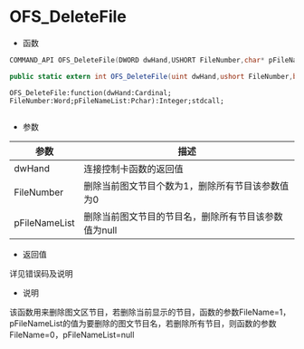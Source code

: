# OFS_DeleteFile

- 函数

```C++
COMMAND_API OFS_DeleteFile(DWORD dwHand,USHORT FileNumber,char* pFileNameList);	
```

```C#
public static extern int OFS_DeleteFile(uint dwHand,ushort FileNumber,byte[] pFileNameList);
```

```Delphi
OFS_DeleteFile:function(dwHand:Cardinal; FileNumber:Word;pFileNameList:Pchar):Integer;stdcall;
```

```vb

```

- 参数

| 参数          | 描述                                                 |
| ------------- | ---------------------------------------------------- |
| dwHand        | 连接控制卡函数的返回值                               |
| FileNumber    | 删除当前图文节目个数为1，删除所有节目该参数值为0     |
| pFileNameList | 删除当前图文节目的节目名，删除所有节目该参数值为null |

- 返回值

详见错误码及说明

- 说明

该函数用来删除图文区节目，若删除当前显示的节目，函数的参数FileName=1，pFileNameList的值为要删除的图文节目名，若删除所有节目，则函数的参数FileName=0，pFileNameList=null